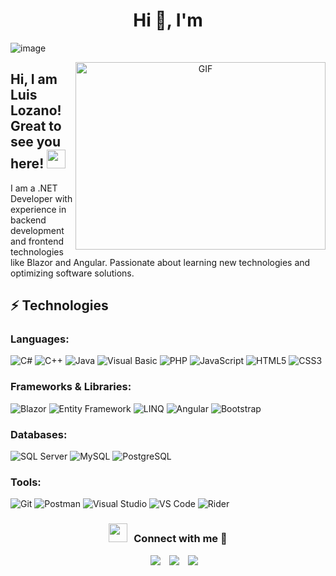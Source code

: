 <h1 align="center">Hi 👋, I'm <a href="#" target="blank"></a></h1>

![image](https://github.com/user-attachments/assets/4111d730-0ffd-46d7-a003-04dc3c998632)

<a target="_blank" align="center">
  <img align="right" top="500" height="300" width="400" alt="GIF" src="https://media.giphy.com/media/SWoSkN6DxTszqIKEqv/giphy.gif">
</a>

## Hi, I am Luis Lozano! Great to see you here! <img src="https://raw.githubusercontent.com/aemmadi/aemmadi/master/wave.gif" width="30px">

I am a .NET Developer with experience in backend development and frontend technologies like Blazor and Angular. Passionate about learning new technologies and optimizing software solutions.

## ⚡ Technologies

### Languages:

![C#](https://img.shields.io/badge/-C%23-239120?style=flat-square&logo=c-sharp&logoColor=white)
![C++](https://img.shields.io/badge/-C++-00599C?style=flat-square&logo=c)
![Java](https://img.shields.io/badge/-Java-007396?style=flat-square&logo=java)
![Visual Basic](https://img.shields.io/badge/-Visual%20Basic-5C2D91?style=flat-square&logo=dotnet)
![PHP](https://img.shields.io/badge/-PHP-777BB4?style=flat-square&logo=php)
![JavaScript](https://img.shields.io/badge/-JavaScript-black?style=flat-square&logo=javascript)
![HTML5](https://img.shields.io/badge/-HTML5-E34F26?style=flat-square&logo=html5&logoColor=white)
![CSS3](https://img.shields.io/badge/-CSS3-1572B6?style=flat-square&logo=css3)

### Frameworks & Libraries:

![Blazor](https://img.shields.io/badge/-Blazor-512BD4?style=flat-square&logo=blazor)
![Entity Framework](https://img.shields.io/badge/-Entity%20Framework-512BD4?style=flat-square&logo=dotnet)
![LINQ](https://img.shields.io/badge/-LINQ-512BD4?style=flat-square&logo=dotnet)
![Angular](https://img.shields.io/badge/-Angular-DD0031?style=flat-square&logo=angular)
![Bootstrap](https://img.shields.io/badge/-Bootstrap-563D7C?style=flat-square&logo=bootstrap)

### Databases:

![SQL Server](https://img.shields.io/badge/-SQL%20Server-CC2927?style=flat-square&logo=microsoft-sql-server)
![MySQL](https://img.shields.io/badge/-MySQL-black?style=flat-square&logo=mysql)
![PostgreSQL](https://img.shields.io/badge/-PostgreSQL-336791?style=flat-square&logo=postgresql)

### Tools:

![Git](https://img.shields.io/badge/-Git-black?style=flat-square&logo=git)
![Postman](https://img.shields.io/badge/-Postman-FF6C37?style=flat-square&logo=postman)
![Visual Studio](https://img.shields.io/badge/-Visual%20Studio-5C2D91?style=flat-square&logo=visual-studio)
![VS Code](https://img.shields.io/badge/-VS%20Code-007ACC?style=flat-square&logo=visual-studio-code)
![Rider](https://img.shields.io/badge/-Rider-000000?style=flat-square&logo=rider)

<h3 align="center" > <img src="https://media.giphy.com/media/iY8CRBdQXODJSCERIr/giphy.gif" width="30" height="30" style="margin-right: 10px;">Connect with me 🤝 </h3>

<p align="center">
 <div align="center" class="icons-social" style="margin-left: 10px;">
        <a style="margin-left: 10px;" target="_blank" href="#">
            <img src="https://img.icons8.com/doodle/40/000000/linkedin--v2.png"></a>
        <a style="margin-left: 10px;" target="_blank" href="#">
            <img src="https://img.icons8.com/doodle/40/000000/github--v1.png"></a>
        <a style="margin-left: 10px;" target="_blank" href="#">
            <img src="https://img.icons8.com/doodle/1x/twitter-squared--v2.png"></a>
</p>

<br>
